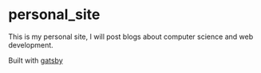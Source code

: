 # personal_site

This is my personal site, I will post blogs about computer science and web development.

Built with [gatsby](https://www.gatsbyjs.org/)
